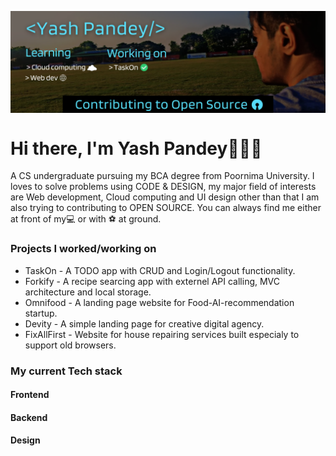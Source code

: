 <img align="center" src="https://github.com/yashpandey002/yashpandey002/blob/93aa0d9c3cf16ab0881487ab5d44a73a054ce9cb/img/yashpandey002.png" alt="pandeyyash"/></a>
<h1>Hi there, I'm Yash Pandey👋👨‍💻</h1>
<p>A CS undergraduate pursuing my BCA degree from Poornima University. I loves to solve problems using CODE & DESIGN, my major field of interests are Web development, Cloud computing and UI design other than that I am also trying to contributing to OPEN SOURCE. You can always find me either at front of my💻 or with ⚽ at ground.</p>
<h3>Projects I worked/working on</h3>
<ul>
  <li>TaskOn - A TODO app with CRUD and Login/Logout functionality.</li>
  <li>Forkify - A recipe searcing app with externel API calling, MVC architecture and local storage.</li>
  <li>Omnifood - A landing page website for Food-AI-recommendation startup.</li>
  <li>Devity - A simple landing page for creative digital agency.</li>
  <li>FixAllFirst - Website for house repairing services built especialy to support old browsers.</li>
</ul>
<h3>My current Tech stack</h3>
<h4>Frontend</h4>

<h4>Backend</h4>
<h4>Design</h4>

